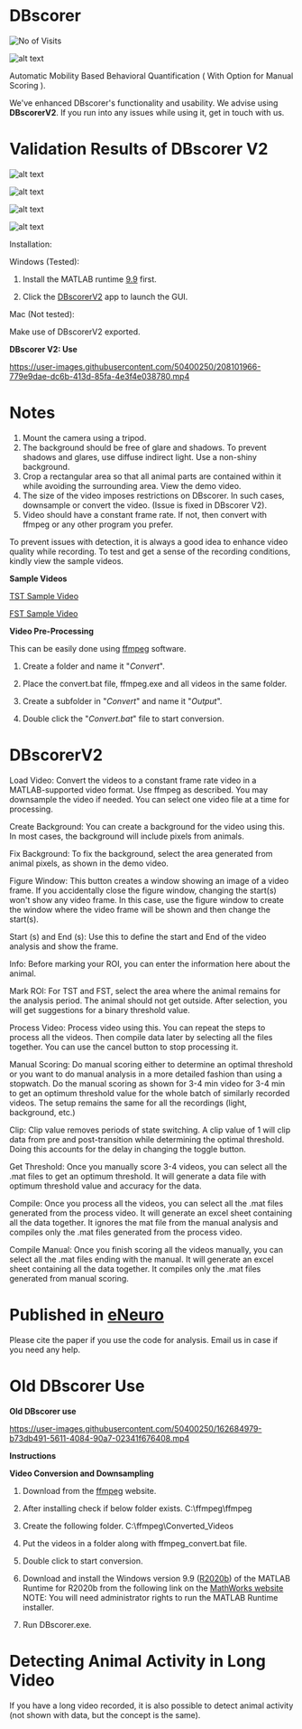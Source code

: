 # DBscorer

![No of Visits](https://visitor-badge.laobi.icu/badge?page_id=swanandlab/DBscorer)

![alt text](https://github.com/swanandlab/DBscorer/blob/main/DBscorerV2UI.png?raw=true)

Automatic Mobility Based Behavioral Quantification ( With Option for Manual Scoring ).

We've enhanced DBscorer's functionality and usability. We advise using **DBscorerV2**. If you run into any issues while using it, get in touch with us. 


# Validation Results of DBscorer V2

![alt text](https://github.com/swanandlab/DBscorer/blob/main/FST%20Correlation%20Plot.jpg?raw=true)

![alt text](https://github.com/swanandlab/DBscorer/blob/main/FST%20BA%20Plot.jpg?raw=true)

![alt text](https://github.com/swanandlab/DBscorer/blob/main/TST%20Correlation%20Plot.jpg?raw=true)

![alt text](https://github.com/swanandlab/DBscorer/blob/main/TST%20BA%20Plot.jpg?raw=true)

Installation:

Windows (Tested):

1. Install the MATLAB runtime [9.9](https://ssd.mathworks.com/supportfiles/downloads/R2020b/Release/8/deployment_files/installer/complete/win64/MATLAB_Runtime_R2020b_Update_8_win64.zip) first.

2. Click the [DBscorerV2](https://github.com/swanandlab/DBscorer/blob/main/DBscorerV2.exe) app to launch the GUI.

Mac (Not tested):

Make use of DBscorerV2 exported. 

**DBscorer V2:  Use**

https://user-images.githubusercontent.com/50400250/208101966-779e9dae-dc6b-413d-85fa-4e3f4e038780.mp4


# Notes
1. Mount the camera using a tripod.
2. The background should be free of glare and shadows. To prevent shadows and glares, use diffuse indirect light. Use a non-shiny background.
4. Crop a rectangular area so that all animal parts are contained within it while avoiding the surrounding area. View the demo video.
5. The size of the video imposes restrictions on DBscorer. In such cases, downsample or convert the video. (Issue is fixed in DBscorer V2).
6. Video should have a constant frame rate. If not, then convert with ffmpeg or any other program you prefer.

To prevent issues with detection, it is always a good idea to enhance video quality while recording. To test and get a sense of the recording conditions, kindly view the sample videos.

**Sample Videos**

[TST Sample Video](https://github.com/swanandlab/DBscorer/blob/main/TST%20Sample%20Video.mp4)

[FST Sample Video](https://github.com/swanandlab/DBscorer/blob/main/FST%20SAMPLE%20VIDEO.mp4)

**Video Pre-Processing** 

This can be easily done using [ffmpeg](https://www.gyan.dev/ffmpeg/builds/) software.
 
1. Create a folder and name it "_Convert_".

2. Place the convert.bat file, ffmpeg.exe and all videos in the same folder.

3. Create a subfolder in "_Convert_" and name it "_Output_".

4. Double click the "_Convert.bat_" file to start conversion. 

# DBscorerV2 

Load Video: Convert the videos to a constant frame rate video in a MATLAB-supported video format. Use ffmpeg as described. You may downsample the video if needed. You can select one video file at a time for processing.

Create Background: You can create a background for the video using this. In most cases, the background will include pixels from animals.

Fix Background: To fix the background, select the area generated from animal pixels, as shown in the demo video.

Figure Window: This button creates a window showing an image of a video frame. If you accidentally close the figure window, changing the start(s) won't show any video frame. In this case, use the figure window to create the window where the video frame will be shown and then change the start(s).

Start (s) and End (s): Use this to define the start and End of the video analysis and show the frame.

Info: Before marking your ROI, you can enter the information here about the animal.

Mark ROI: For TST and FST, select the area where the animal remains for the analysis period. The animal should not get outside. After selection, you will get suggestions for a binary threshold value.

Process Video: Process video using this. You can repeat the steps to process all the videos. Then compile data later by selecting all the files together. You can use the cancel button to stop processing it.

Manual Scoring: Do manual scoring either to determine an optimal threshold or you want to do manual analysis in a more detailed fashion than using a stopwatch. Do the manual scoring as shown for 3-4 min video for 3-4 min to get an optimum threshold value for the whole batch of similarly recorded videos. The setup remains the same for all the recordings (light, background, etc.)

Clip: Clip value removes periods of state switching. A clip value of 1  will clip data from pre and post-transition while determining the optimal threshold. Doing this accounts for the delay in changing the toggle button.

Get Threshold: Once you manually score 3-4 videos, you can select all the .mat files to get an optimum threshold. It will generate a data file with optimum threshold value and accuracy for the data.

Compile: Once you process all the videos, you can select all the .mat files generated from the process video. It will generate an excel sheet containing all the data together. It ignores the mat file from the manual analysis and compiles only the .mat files generated from the process video.

Compile Manual: Once you finish scoring all the videos manually, you can select all the .mat files ending with the manual. It will generate an excel sheet containing all the data together. It compiles only the .mat files generated from manual scoring.






# Published in [eNeuro](https://doi.org/10.1523/ENEURO.0305-21.2021)
Please cite the paper if you use the code for analysis.
Email us in case if you need any help.



# Old DBscorer Use
**Old DBscorer use**

https://user-images.githubusercontent.com/50400250/162684979-b73db491-5611-4084-90a7-02341f676408.mp4

**Instructions**

**Video Conversion and Downsampling**

1. Download from the [ffmpeg](http://ffmpeg.org/) website.
2. After installing check if below folder exists.
C:\ffmpeg\ffmpeg
3. Create the following folder.
C:\ffmpeg\Converted_Videos
4. Put the videos in a folder along with ffmpeg_convert.bat file.
5. Double click to start conversion.

1. Download and install the Windows version 9.9 ([R2020b](https://ssd.mathworks.com/supportfiles/downloads/R2020b/Release/5/deployment_files/installer/complete/win64/MATLAB_Runtime_R2020b_Update_5_win64.zip)) of the MATLAB Runtime for R2020b  from the following link on the [MathWorks website](https://www.mathworks.com/products/compiler/mcr/index.html)
NOTE: You will need administrator rights to run the MATLAB Runtime installer. 

2. Run DBscorer.exe.



# Detecting Animal Activity in Long Video

If you have a long video recorded, it is also possible to detect animal activity (not shown with data, but the concept is the same).



